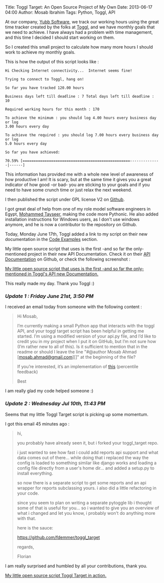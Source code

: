 Title: Toggl Target: An Open Source Project of My Own
Date: 2013-06-17 04:00
Author: Mosab Ibrahim
Tags: Python, Toggl, API

At our company, [Yubb Software](http://www.yubb-software.com), we track our
working hours using the great time tracker created by the folks at
[Toggl](http://www.toggl.com), and we have monthly goals that we need to
achieve. I have always had a problem with time management, and this time I
decided I should start working on them.

So I created this small project to calculate how many more hours I should work
to achieve my monthly goals.

This is how the output of this script looks like :

```
Hi Checking Internet connectivity...  Internet seems fine!

Trying to connect to Toggl, hang on!

So far you have tracked 120.00 hours

Business days left till deadline : 7 Total days left till deadline : 10

Required working hours for this month : 170

To achieve the minimum : you should log 4.00 hours every business day or log
3.00 hours every day

To achieve the required : you should log 7.00 hours every business day or log
5.0 hours every day

So far you have achieved:

70.59% [=================================================--------------|------]
```

This information has provided me with a whole new level of awareness of how
productive I am! It is scary, but at the same time it gives you a great
indicator of how good -or bad- you are sticking to your goals and if you need to
have some crunch time or just relax the next weekend.

I then published the script under GPL license V2 on
[Github](https://github.com/mos3abof/toggl_target).

I got great deal of help from one of my role model software engineers in Egypt,
[Mohammed Tayseer](http://www.mtayseer.net/), making the code more Pythonic. He
also added installation instructions for Windows users, as I don't use windows
anymore, and he is now a contributor to the repository on Github.

Today, Monday June 17th, Toggl added a link to my script on their new
documentation in the [Code Examples](https://github.com/toggl/toggl_api_docs)
section.

My little open source script that uses is the first -and so far the only-
mentioned project in their new API Documentation. Check it on their [API
Documentation](https://github.com/toggl/toggl_api_docs#code-examples) on Github,
or check the following screenshot :

[My little open source script that uses is the first -and so far the only-
mentioned in Toggl's API new
Documentation.](http://farm8.staticflickr.com/7432/9069807810_0084073717_b.jpg)

This really made my day. Thank you Toggl :)

### ***Update 1 : Friday June 21st, 3:50 PM***

I received an email today from someone with the following content :

> Hi Mosab,
>
> I’m currently making a small Python app that interacts with the toggl API, and
> your toggl target script has been helpful in getting me started. I’m using a
> modified version of your api.py file, and I’d like to credit you in my project
> when I put it on GitHub, but I’m not sure how (I’m rather new to all of this).
> Is it sufficient to mention that in the readme or should I leave the line
> "\#@author Mosab Ahmad [mosab.ahmad@gmail.com][]" at the beginning of the
> file?
>
> If you’re interested, it’s an implementation of
> [this](http://blog.sethroberts.net/2011/05/01/percentile-feedback-and-productivity/)
> (percentile feedback)
>
> Best

I am really glad my code helped someone :)

### ***Update 2 : Wednesday Jul 10th, 11:43 PM***

Seems that my little Toggl Target script is picking up some momentum.

I got this email 45 minutes ago :

> hi,
>
> you probably have already seen it, but i forked your toggl\_target repo.
>
> i just wanted to see how fast i could add reports api support and what data
> comes out of there... while doing that i replaced the way the config is loaded
> to something similar like django works and loading a config file directly from
> a user's home dir... and added a setup.py to install everything.
>
> so now there is a separate script to get some reports and an api wrapper for
> reports subclassing yours. i also did a little refactoring in your code.
>
> since you seem to plan on writing a separate pytoggle lib i thought some of
> that is useful for you... so i wanted to give you an overview of what i
> changed and let you know, i probably won't do anything more with that.
>
> here is the sauce:
>
> <https://github.com/fdemmer/toggl_target>
>
> regards,
>
> Florian

I am really surprised and humbled by all your contributions, thank you.

[My little open source script Toggl Target in action.](http://farm4.staticflickr.com/3832/9067864209_17b3b8d1c8_o.png)
